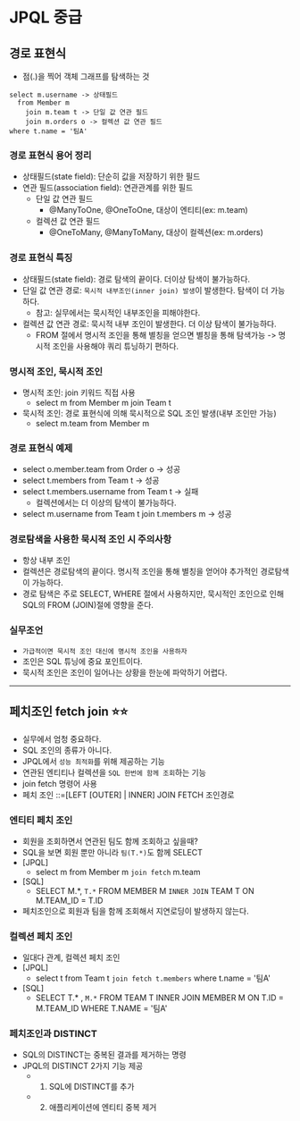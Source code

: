 # JPQL 중급

## 경로 표현식
- 점(.)을 찍어 객체 그래프를 탐색하는 것
```
select m.username -> 상태필드
  from Member m
    join m.team t -> 단일 값 연관 필드
    join m.orders o -> 컬렉션 값 연관 필드
where t.name = '팀A'
```

### 경로 표현식 용어 정리
- 상태필드(state field): 단순히 값을 저장하기 위한 필드
- 연관 필드(association field): 연관관계를 위한 필드
  - 단일 값 연관 필드
    - @ManyToOne, @OneToOne, 대상이 엔티티(ex: m.team)
  - 컬렉션 값 연관 필드
    - @OneToMany, @ManyToMany, 대상이 컬렉션(ex: m.orders)

### 경로 표현식 특징
- 상태필드(state field): 경로 탐색의 끝이다. 더이상 탐색이 불가능하다.
- 단일 값 연관 경로: `묵시적 내부조인(inner join) 발생`이 발생한다. 탐색이 더 가능하다.
  - 참고: 실무에서는 묵시적인 내부조인을 피해야한다. 
- 컬렉션 값 연관 경로: 묵시적 내부 조인이 발생한다. 더 이상 탐색이 불가능하다.
  - FROM 절에서 명시적 조인을 통해 별칭을 얻으면 별칭을 통해 탐색가능 -> 명시적 조인을 사용해야 쿼리 튜닝하기 편하다.

### 명시적 조인, 묵시적 조인
- 명시적 조인: join 키워드 직접 사용
  - select m from Member m join Team t
- 묵시적 조인: 경로 표현식에 의해 묵시적으로 SQL 조인 발생(내부 조인만 가능)
  - select m.team from Member m

### 경로 표현식 예제
- select o.member.team from Order o -> 성공
- select t.members from Team t -> 성공
- select t.members.username from Team t -> 실패
  - 컬렉션에서는 더 이상의 탐색이 불가능하다.
- select m.username from Team t join t.members m -> 성공

### 경로탐색을 사용한 묵시적 조인 시 주의사항
- 항상 내부 조인
- 컬렉션은 경로탐색의 끝이다. 명시적 조인을 통해 별칭을 얻어야 추가적인 경로탐색이 가능하다.
- 경로 탐색은 주로 SELECT, WHERE 절에서 사용하지만, 묵시적인 조인으로 인해 SQL의 FROM (JOIN)절에 영향을 준다.

### 실무조언
- `가급적이면 묵시적 조인 대신에 명시적 조인을 사용하자`
- 조인은 SQL 튜닝에 중요 포인트이다.
- 묵시적 조인은 조인이 일어나는 상황을 한눈에 파악하기 어렵다.

---

## 페치조인 fetch join ⭐️⭐️
- 실무에서 엄청 중요하다.
- SQL 조인의 종류가 아니다.
- JPQL에서 `성능 최적화`를 위해 제공하는 기능
- 연관된 엔티티나 컬렉션을 `SQL 한번에 함께 조회`하는 기능
- join fetch 명령어 사용
- 페치 조인 ::=[LEFT [OUTER] | INNER] JOIN FETCH 조인경로

### 엔티티 페치 조인
- 회원을 조회하면서 연관된 팀도 함께 조회하고 싶을때?
- SQL을 보면 회원 뿐만 아니라 `팀(T.*)`도 함께 SELECT
- [JPQL]
  - select m from Member m `join fetch` m.team
- [SQL]
  - SELECT M.*, `T.*` FROM MEMBER M `INNER JOIN` TEAM T ON M.TEAM_ID = T.ID
- 페치조인으로 회원과 팀을 함께 조회해서 지연로딩이 발생하지 않는다.

### 컬렉션 페치 조인
- 일대다 관계, 컬렉션 페치 조인
- [JPQL]
  - select t from Team t `join fetch t.members` where t.name = '팀A'
- [SQL]
  - SELECT T.* , `M.*` FROM TEAM T INNER JOIN MEMBER M ON T.ID = M.TEAM_ID WHERE T.NAME = '팀A'

### 페치조인과 DISTINCT
- SQL의 DISTINCT는 중복된 결과를 제거하는 명령
- JPQL의 DISTINCT 2가지 기능 제공
  - 1. SQL에 DISTINCT를 추가
  - 2. 애플리케이션에 엔티티 중복 제거